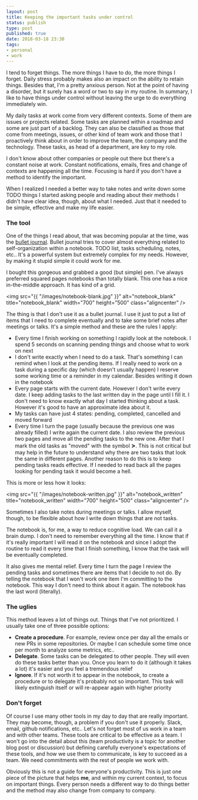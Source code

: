```yaml
--- 
layout: post
title: Keeping the important tasks under control
status: publish
type: post
published: true
date: 2018-03-18 23:30
tags: 
- personal
- work
---
```


I tend to forget things. The more things I have to do, the more things I forget. Daily stress probably makes also an impact on the ability to retain things. Besides that, I'm a pretty anxious person. Not at the point of having a disorder, but it surely has a word or two to say in my routine.
In summary, I like to have things under control without leaving the urge to do everything immediately win.

My daily tasks at work come from very different contexts. Some of them are issues or projects related. Some tasks are planned within a roadmap and some are just part of a backlog. They can also be classified as those that come from meetings, issues, or other kind of team work and those that I proactively think about in order to improve the team, the company and the technology. These tasks, as head of a department, are key to my role.

I don't know about other companies or people out there but there's a constant noise at work. Constant notifications, emails, fires and change of contexts are happening all the time. Focusing is hard if you don't have a method to identify the important.

When I realized I needed a better way to take notes and write down some TODO things I started asking people and reading about their methods  I didn't have clear idea, though, about what I needed. Just that it needed to be simple, effective and make my life easier.


### The tool

One of the things I read about, that was becoming popular at the time, was the [bullet journal](http://bulletjournal.com/). Bullet journal tries to cover almost everything related to self-organization within a notebook. TODO list, tasks scheduling, notes, etc.. It's a powerful system but extremely complex for my needs. However, by making it stupid simple it could work for me.

I bought this gorgeous and grabbed a good (but simple) pen. I've always preferred squared pages notebooks than totally blank. This one has a nice in-the-middle approach. It has kind of a grid.

<img src="{{ "/images/notebook-blank.jpg" }}" alt="notebook_blank" title="notebook_blank" width="700" height="500" class="aligncenter" />


The thing is that I don't use it as a bullet journal. I use it just to put a list of items that I need to complete eventually and to take some brief notes after meetings or talks. It's a simple method and these are the rules I apply:

* Every time I finish working on something I rapidly look at the notebook. I spend 5 seconds on scanning pending things and choose what to work on next
* I don't write exactly when I need to do a task. That's something I can remind when I look at the pending items. If I really need to work on a task during a specific day (which doesn't usually happen) I reserve some working time or a reminder in my calendar. Besides writing it down in the notebook
* Every page starts with the current date. However I don't write every date. I keep adding tasks to the last written day in the page until I fill it. I don't need to know exactly what day I started thinking about a task. However it's good to have an approximate idea about it.
* My tasks can have just 4 states: pending, completed, cancelled and moved forward
* Every time I turn the page (usually because the previous one was already filled) I write again the current date. I also review the previous two pages and move all the pending tasks to the new one. After that I mark the old tasks as "moved" with the symbol **<span style="font-size: 1.2em">></span>**. This is not critical but may help in the future to understand why there are two tasks that look the same in different pages. Another reason to do this is to keep pending tasks reads effective. If I needed to read back all the pages looking for pending task it would become a hell.

This is more or less how it looks:

<img src="{{ "/images/notebook-written.jpg" }}" alt="notebook_written" title="notebook_written" width="700" height="500" class="aligncenter" />

Sometimes I also take notes during meetings or talks. I allow myself, though, to be flexible about how I write down things that are not tasks.

The notebook is, for me, a way to reduce cognitive load. We can call it a brain dump. I don't need to remember everything all the time. I know that if it's really important I will read it on the notebook and since I adopt the routine to read it every time that I finish something, I know that the task will be eventually completed.

It also gives me mental relief. Every time I turn the page I review the pending tasks and sometimes there are items that I decide to not do. By telling the notebook that I won't work one item I'm committing to the notebook. This way I don't need to think about it again. The notebook has the last word (literally).

### The uglies

This method leaves a lot of things out. Things that I've not prioritized. I usually take one of three possible options:

* **Create a procedure**. For example, review once per day all the emails or new PRs in some repositories. Or maybe I can schedule some time once per month to analyze some metrics, etc..
* **Delegate**. Some tasks can be delegated to other people. They will even do these tasks better than you. Once you learn to do it (although it takes a lot) it's easier and you feel a tremendous relief
* **Ignore**. If it's not worth it to appear in the notebook, to create a procedure or to delegate it's probably not so important. This task will likely extinguish itself or will re-appear again with higher priority

### Don't forget

Of course I use many other tools in my day to day that are really important. They may become, though, a problem if you don't use it properly. Slack, email, github notifications, etc.. Let's not forget most of us work in a team and with other teams. These tools are critical to be effective as a team. I won't go into the detail about this (team productivity is a topic for another blog post or discussion) but defining carefully everyone's expectations of these tools, and how we use them to communicate, is key to succeed as a team. We need commitments with the rest of people we work with.

Obviously this is not a guide for everyone's productivity. This is just one piece of the picture that helps **me**, and within my current context, to focus on important things. Every person needs a different way to do things better and the method may also change from company to company.
